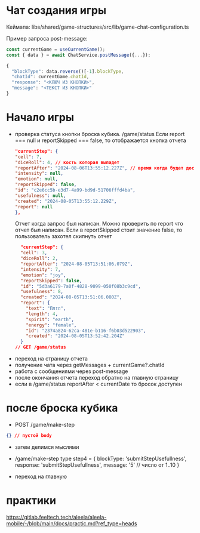 # Чат создания игры

Кеймапа: libs/shared/game-structures/src/lib/game-chat-configuration.ts

Пример запроса post-message:

```ts
const currentGame = useCurrentGame();
const { data } = await ChatService.postMessage({...});

{
  "blockType": data.reverse()[-1].blockType,
  "chatId": currentGame.chatId,
  "response": "<КЛЮЧ ИЗ КНОПКИ>",
  "message": "<ТЕКСТ ИЗ КНОПКИ>"
}
```

# Начало игры

- проверка статуса кнопки броска кубика.
  /game/status
  Если report === null и reportSkipped === false, то отображается кнопка отчета
  ```json
  "currentStep": {
  "cell": 7,
  "diceRoll": 4, // кость которая выпадет
  "reportAfter": "2024-08-06T13:55:12.227Z", // время когда будет доступен следующий репорт
  "intensity": null,
  "emotion": null,
  "reportSkipped": false,
  "id": "c2e6cc5b-e3d7-4a99-bd9d-51706fffd4ba",
  "usefulness": null,
  "created": "2024-08-05T13:55:12.229Z",
  "report": null
  },
  ```
  Отчет когда запрос был написан. Можно проверить по report что отчет был написан. Если в reportSkipped стоит значение false, то пользователь захотел скипнуть отчет
  ```json
    "currentStep": {
    "cell": 3,
    "diceRoll": 2,
    "reportAfter": "2024-08-05T13:51:06.079Z",
    "intensity": 7,
    "emotion": "joy",
    "reportSkipped": false,
    "id": "5d3a6179-7a0f-4828-9099-050f08b3c9cd",
    "usefulness": 8,
    "created": "2024-08-05T13:51:06.080Z",
    "report": {
      "text": "Плтл",
      "length": 4,
      "spirit": "earth",
      "energy": "female",
      "id": "2374a824-62ca-481e-b116-f6b03d522903",
      "created": "2024-08-05T13:52:42.204Z"
    }
  // GET /game/status
  ```
- переход на страницу отчета
- получение чата через getMessages + currentGame?.chatId
- работа с сообщениями через post-message
- после окончания отчета переход обратно на главную страницу
- если в /game/status reportAfter < currentDate то бросок доступен


# после броска кубика

- POST /game/make-step
```json
{} // пустой body
```

- затем делимся мыслями

- /game/make-step
type step4 = {
  blockType: 'submitStepUsefullness',
  response:   'submitStepUsefullness',
  message: '5' // число от 1..10
}

- переход на главную

# практики
https://gitlab.feeltech.tech/aleela/aleela-mobile/-/blob/main/docs/practic.md?ref_type=heads
